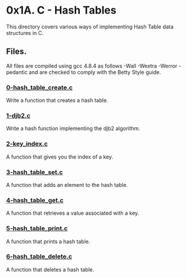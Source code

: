 # 0x1A. C - Hash Tables
This directory covers various ways of implementing Hash Table data structures in C.

## Files.
All files are compiled using gcc 4.8.4 as follows -Wall -Wextra -Werror -pedantic and are checked to comply with the Betty Style guide.

### [0-hash_table_create.c](./0-hash_table_create.c)
Write a function that creates a hash table.

### [1-djb2.c](./1-djb2.c)
Write a hash function implementing the djb2 algorithm.

### [2-key_index.c](./2-key_index.c)
A function that gives you the index of a key.

### [3-hash_table_set.c](./3-hash_table_set.c)
A function that adds an element to the hash table.

### [4-hash_table_get.c](./4-hash_table_get.c)
A function that retrieves a value associated with a key.

### [5-hash_table_print.c](./5-hash_table_print.c)
A function that prints a hash table.

### [6-hash_table_delete.c](./6-hash_table_delete.c)
A function that deletes a hash table.
